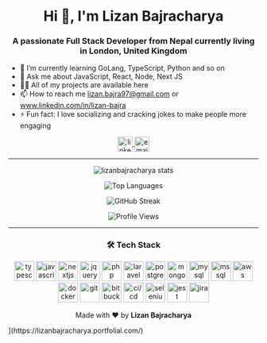<!-- Profile Header -->
<h1 align="center">Hi 👋, I'm Lizan Bajracharya</h1>
<h3 align="center">A passionate Full Stack Developer from Nepal currently living in London, United Kingdom</h3>

<!-- Quick Bio -->
- 🌱 I’m currently learning GoLang, TypeScript, Python and so on
- 💬 Ask me about JavaScript, React, Node, Next JS
- 👨‍💻 All of my projects are available here
- 📫 How to reach me lizan.bajra97@gmail.com or www.linkedin.com/in/lizan-bajra
- ⚡ Fun fact: I love socializing and cracking jokes to make people more engaging

<!-- Social Links -->
<p align="center">
<a href="https://linkedin.com/in/lizan-bajra" target="blank">
    <img align="center" src="https://cdn-icons-png.flaticon.com/512/174/174857.png" alt="linkedin" height="30" width="30" />
</a>
<a href="mailto:lizan.bajra97@gmail.com" target="blank">
    <img align="center" src="https://cdn-icons-png.flaticon.com/512/732/732200.png" alt="email" height="30" width="30" />
</a>
</p>

---

<!-- GitHub Stats -->
<p align="center">
    <img align="center" src="https://github-readme-stats.vercel.app/api?username=lizanbajracharya&show_icons=true&theme=radical" alt="lizanbajracharya stats" />
</p>

<!-- Most Used Languages -->
<p align="center">
    <img align="center" src="https://github-readme-stats.vercel.app/api/top-langs?username=lizanbajracharya&show_icons=true&locale=en&layout=compact&theme=radical" alt="Top Languages" />
</p>

<!-- GitHub Streak -->
<p align="center">
    <img align="center" src="https://github-readme-streak-stats.herokuapp.com/?user=lizanbajracharya&theme=radical" alt="GitHub Streak" />
</p>

<!-- Cool Badge -->
<p align="center">
    <img src="https://komarev.com/ghpvc/?username=lizanbajracharya&label=Profile%20Views&color=0e75b6&style=flat" alt="Profile Views" />
</p>

---

<!-- Tech Stack -->
<h3 align="center">🛠️ Tech Stack</h3>
<p align="center">
    <!-- Languages & Frontend -->
    <a href="https://www.typescriptlang.org/"><img src="https://cdn-icons-png.flaticon.com/512/919/919832.png" alt="typescript" width="40" height="40" /></a>
    <a href="https://developer.mozilla.org/en-US/docs/Web/JavaScript"><img src="https://cdn-icons-png.flaticon.com/512/919/919828.png" alt="javascript" width="40" height="40" /></a>
    <a href="https://nextjs.org/"><img src="https://cdn.iconscout.com/icon/free/png-256/nextjs-3-569611.png" alt="nextjs" width="40" height="40" /></a>
    <a href="https://jquery.com/"><img src="https://cdn.iconscout.com/icon/free/png-256/jquery-10-1175155.png" alt="jquery" width="40" height="40" /></a>
    <a href="https://www.php.net/"><img src="https://cdn-icons-png.flaticon.com/512/919/919830.png" alt="php" width="40" height="40" /></a>
    <a href="https://laravel.com/"><img src="https://cdn-icons-png.flaticon.com/512/919/919841.png" alt="laravel" width="40" height="40" /></a>
    <!-- Databases -->
    <a href="https://www.postgresql.org/"><img src="https://cdn-icons-png.flaticon.com/512/5968/5968342.png" alt="postgresql" width="40" height="40" /></a>
    <a href="https://www.mongodb.com/"><img src="https://cdn-icons-png.flaticon.com/512/5968/5968906.png" alt="mongodb" width="40" height="40" /></a>
    <a href="https://www.mysql.com/"><img src="https://cdn-icons-png.flaticon.com/512/919/919836.png" alt="mysql" width="40" height="40" /></a>
    <a href="https://www.microsoft.com/en-us/sql-server"><img src="https://cdn-icons-png.flaticon.com/512/5968/5968332.png" alt="mssql" width="40" height="40" /></a>
    <!-- Tools & CI/CD -->
    <a href="https://aws.amazon.com/"><img src="https://cdn-icons-png.flaticon.com/512/5968/5968743.png" alt="aws" width="40" height="40" /></a>
    <a href="https://www.docker.com/"><img src="https://cdn-icons-png.flaticon.com/512/919/919853.png" alt="docker" width="40" height="40" /></a>
    <a href="https://git-scm.com/"><img src="https://cdn-icons-png.flaticon.com/512/919/919847.png" alt="git" width="40" height="40" /></a>
    <a href="https://bitbucket.org/"><img src="https://cdn-icons-png.flaticon.com/512/733/733609.png" alt="bitbucket" width="40" height="40" /></a>
    <a href="#"><img src="https://cdn-icons-png.flaticon.com/512/861/861957.png" alt="ci/cd" width="40" height="40" /></a>
    <!-- Testing -->
    <a href="https://www.selenium.dev/"><img src="https://cdn-icons-png.flaticon.com/512/906/906324.png" alt="selenium" width="40" height="40" /></a>
    <a href="https://jestjs.io/"><img src="https://cdn.iconscout.com/icon/free/png-256/jest-3521519-2944935.png" alt="jest" width="40" height="40" /></a>
    <!-- Project Management -->
    <a href="https://www.atlassian.com/software/jira"><img src="https://cdn-icons-png.flaticon.com/512/5968/5968760.png" alt="jira" width="40" height="40" /></a>
</p>

<!-- Footer -->
<p align="center">Made with ❤️ by <b>Lizan Bajracharya</b></p>
](https://lizanbajracharya.portfolial.com/)
